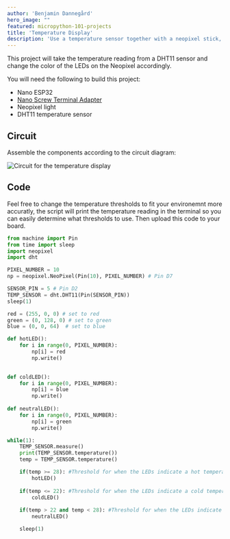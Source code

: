 ```yaml
---
author: 'Benjamin Dannegård'
hero_image: ""
featured: micropython-101-projects
title: 'Temperature Display'
description: 'Use a temperature sensor together with a neopixel stick, giving you visual feedback on the current temperature.'
---
```


This project will take the temperature reading from a DHT11 sensor and change the color of the LEDs on the Neopixel accordingly.

You will need the following to build this project:

- Nano ESP32
- [Nano Screw Terminal Adapter](https://store.arduino.cc/products/nano-screw-terminal)
- Neopixel light
- DHT11 temperature sensor

## Circuit

Assemble the components according to the circuit diagram:

![Circuit for the temperature display](assets/temperature-light.svg)

## Code

Feel free to change the temperature thresholds to fit your environemnt more accuratly, the script will print the temperature reading in the terminal so you can easily determine what thresholds to use. Then upload this code to your board.

```python
from machine import Pin
from time import sleep
import neopixel
import dht

PIXEL_NUMBER = 10
np = neopixel.NeoPixel(Pin(10), PIXEL_NUMBER) # Pin D7

SENSOR_PIN = 5 # Pin D2
TEMP_SENSOR = dht.DHT11(Pin(SENSOR_PIN))
sleep(1)

red = (255, 0, 0) # set to red
green = (0, 128, 0) # set to green
blue = (0, 0, 64)  # set to blue

def hotLED():
    for i in range(0, PIXEL_NUMBER):
        np[i] = red
        np.write()

        
def coldLED():
    for i in range(0, PIXEL_NUMBER):
        np[i] = blue
        np.write()
        
def neutralLED():
    for i in range(0, PIXEL_NUMBER):
        np[i] = green
        np.write()

while(1):
    TEMP_SENSOR.measure()
    print(TEMP_SENSOR.temperature())
    temp = TEMP_SENSOR.temperature()

    if(temp >= 28): #Threshold for when the LEDs indicate a hot temperature
        hotLED()
        
    if(temp <= 22): #Threshold for when the LEDs indicate a cold temperature
        coldLED()
        
    if(temp > 22 and temp < 28): #Threshold for when the LEDs indicate a neutral temperature
        neutralLED()

    sleep(1)
```
